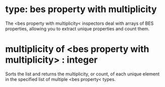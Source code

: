 # type: bes property with multiplicity

The &lt;bes property with multiplicity&lt; inspectors deal with arrays of BES properties, allowing you to extract unique properties and count them.

# multiplicity of &lt;bes property with multiplicity&gt; : integer

Sorts the list and returns the multiplicity, or count, of each unique element in the specified list of multiple &lt;bes property&lt; types.
